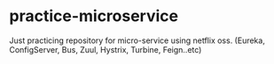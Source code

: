 # practice-microservice

Just practicing repository for micro-service using netflix oss.
(Eureka, ConfigServer, Bus, Zuul, Hystrix, Turbine, Feign..etc)
